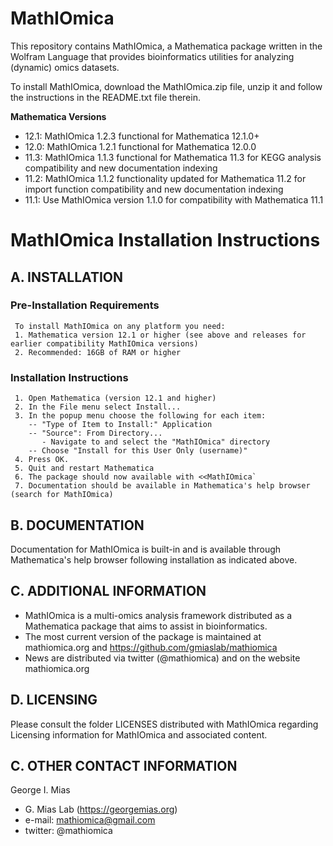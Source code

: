 # MathIOmica
This repository contains MathIOmica, a Mathematica package written in the Wolfram Language that provides bioinformatics utilities for analyzing (dynamic) omics datasets.

To install MathIOmica, download the MathIOmica.zip file, unzip it and follow the instructions in the README.txt file therein.

**Mathematica Versions**
* 12.1: MathIOmica 1.2.3 functional for Mathematica 12.1.0+
* 12.0: MathIOmica 1.2.1 functional for Mathematica 12.0.0
* 11.3: MathIOmica 1.1.3 functional for Mathematica 11.3 for KEGG analysis compatibility and new documentation indexing
* 11.2: MathIOmica 1.1.2 functionality updated for Mathematica 11.2 for import function compatibility and new documentation indexing
* 11.1: Use MathIOmica version 1.1.0 for compatibility with Mathematica 11.1

# MathIOmica Installation Instructions

## A. INSTALLATION 
  
  ### Pre-Installation Requirements
     To install MathIOmica on any platform you need:
     1. Mathematica version 12.1 or higher (see above and releases for earlier compatibility MathIOmica versions)
     2. Recommended: 16GB of RAM or higher
  
  ### Installation Instructions
     1. Open Mathematica (version 12.1 and higher)
     2. In the File menu select Install...
     3. In the popup menu choose the following for each item:
        -- "Type of Item to Install:" Application
        -- "Source": From Directory...
 	       - Navigate to and select the "MathIOmica" directory
        -- Choose "Install for this User Only (username)"
     4. Press OK.
     5. Quit and restart Mathematica
     6. The package should now available with <<MathIOmica`
     7. Documentation should be available in Mathematica's help browser (search for MathIOmica)

## B. DOCUMENTATION
  Documentation for MathIOmica is built-in and is available 
  through Mathematica's help browser following installation as indicated above.


## C. ADDITIONAL INFORMATION
  * MathIOmica is a multi-omics analysis framework distributed as a Mathematica package that aims to assist in bioinformatics.
  * The most current version of the package is maintained at
     mathiomica.org and
     https://github.com/gmiaslab/mathiomica
  * News are distributed via twitter (@mathiomica) and on the website mathiomica.org

## D. LICENSING
  Please consult the folder LICENSES distributed with MathIOmica regarding Licensing information for MathIOmica and associated content.

## C. OTHER CONTACT INFORMATION
  George I. Mias
  * G. Mias Lab (https://georgemias.org)
  * e-mail: mathiomica@gmail.com
  * twitter: @mathiomica
